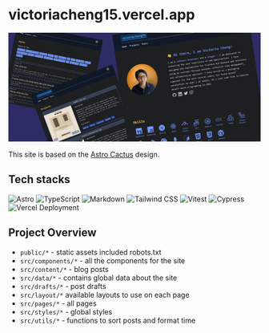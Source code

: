 # victoriacheng15.vercel.app

![personal blog site screenshot - home, projects and posts pages](./personal-blog-site-screenshot.png)

This site is based on the [Astro Cactus](https://astro.build/themes/details/astro-cactus/) design.

## Tech stacks

![Astro](https://img.shields.io/badge/Astro-BC52EE.svg?style=for-the-badge&logo=Astro&logoColor=white)
![TypeScript](https://img.shields.io/badge/TypeScript-3178C6.svg?style=for-the-badge&logo=TypeScript&logoColor=white)
![Markdown](https://img.shields.io/badge/Markdown-000000.svg?style=for-the-badge&logo=Markdown&logoColor=white)
![Tailwind CSS](https://img.shields.io/badge/Tailwind%20CSS-06B6D4.svg?style=for-the-badge&logo=Tailwind-CSS&logoColor=white)
![Vitest](https://img.shields.io/badge/Vitest-6E9F18.svg?style=for-the-badge&logo=Vitest&logoColor=white)
![Cypress](https://img.shields.io/badge/Cypress-17202C.svg?style=for-the-badge&logo=Cypress&logoColor=white)
![Vercel Deployment](https://img.shields.io/badge/Vercel-000000.svg?style=for-the-badge&logo=Vercel&logoColor=white)

## Project Overview

- `public/*` - static assets included robots.txt
- `src/components/*` - all the components for the site
- `src/content/*` - blog posts
- `src/data/*` - contains global data about the site
- `src/drafts/*` - post drafts
- `src/layout/*` available layouts to use on each page
- `src/pages/*` - all pages
- `src/styles/*` - global styles
- `src/utils/*` - functions to sort posts and format time
